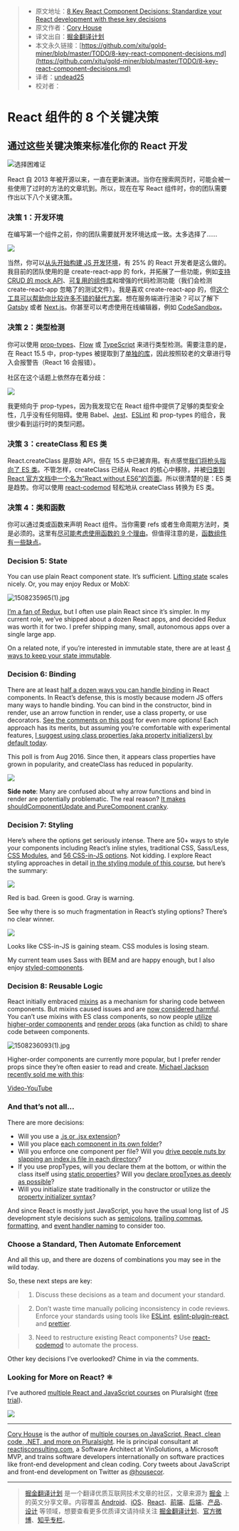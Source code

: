 > * 原文地址：[8 Key React Component Decisions: Standardize your React development with these key decisions](https://medium.freecodecamp.org/8-key-react-component-decisions-cc965db11594)
> * 原文作者：[Cory House](https://medium.freecodecamp.org/@housecor?source=post_header_lockup)
> * 译文出自：[掘金翻译计划](https://github.com/xitu/gold-miner)
> * 本文永久链接：[https://github.com/xitu/gold-miner/blob/master/TODO/8-key-react-component-decisions.md](https://github.com/xitu/gold-miner/blob/master/TODO/8-key-react-component-decisions.md)
> * 译者：[undead25](https://github.com/undead25)
> * 校对者：

# React 组件的 8 个关键决策

## 通过这些关键决策来标准化你的 React 开发

![选择困难证](https://cdn-images-1.medium.com/max/1000/1*XgHYXVXoyziBKd7Or5IliQ.jpeg)



React 自 2013 年被开源以来，一直在更新演进。当你在搜索网页时，可能会被一些使用了过时的方法的文章坑到。所以，现在在写 React 组件时，你的团队需要作出以下八个关键决策。

### 决策 1：开发环境

在编写第一个组件之前，你的团队需要就开发环境达成一致。太多选择了……

![](https://i.loli.net/2017/10/17/59e5d90a25a0a.jpg)

当然，你可以[从头开始构建 JS 开发环境](https://www.pluralsight.com/courses/javascript-development-environment)，有 25% 的 React 开发者是这么做的。我目前的团队使用的是 create-react-app 的 fork，并拓展了一些功能，例如[支持 CRUD 的 mock API](https://medium.freecodecamp.org/rapid-development-via-mock-apis-e559087be066)、[可复用的组件库](https://www.pluralsight.com/courses/react-creating-reusable-components)和增强的代码检测功能（我们会检测 create-react-app 忽略了的测试文件）。我是喜欢 create-react-app 的，但[这个工具可以帮助你比较许多不错的替代方案](http://andrewhfarmer.com/starter-project/)。想在服务端进行渲染？可以了解下 [Gatsby](http://gatsbyjs.org) 或者 [Next.js](https://github.com/zeit/next.js/)。你甚至可以考虑使用在线编辑器，例如 [CodeSandbox](https://codesandbox.io)。

### 决策 2：类型检测

你可以使用 [prop-types](https://reactjs.org/docs/typechecking-with-proptypes.html)、[Flow](https://flow.org) 或 [TypeScript](https://www.typescriptlang.org) 来进行类型检测。需要注意的是，在 React 15.5 中，prop-types 被提取到了[单独的库](https://www.npmjs.com/package/prop-types)，因此按照较老的文章进行导入会报警告（React 16 会报错）。

社区在这个话题上依然存在着分歧：

![](https://i.loli.net/2017/10/17/59e5da85a81b6.jpg)

我更倾向于 prop-types，因为我发现它在 React 组件中提供了足够的类型安全性，几乎没有任何阻碍。使用 Babel、[Jest](https://facebook.github.io/jest/)、[ESLint](http://www.eslint.org) 和 prop-types 的组合，我很少看到运行时的类型问题。

### 决策 3：createClass 和 ES 类

React.createClass 是原始 API，但在 15.5 中已被弃用。有点感觉[我们将枪头指向了 ES 类](https://medium.com/dailyjs/we-jumped-the-gun-moving-react-components-to-es2015-class-syntax-2b2bb6f35cb3)。不管怎样，createClass 已经从 React 的核心中移除，并被[归类到 React 官方文档中一个名为“React without ES6”的页面](https://reactjs.org/docs/react-without-es6.html)。所以很清楚的是：ES 类是趋势。你可以使用 [react-codemod](https://github.com/reactjs/react-codemod) 轻松地从 createClass 转换为 ES 类。

### 决策 4：类和函数

你可以通过类或函数来声明 React 组件。当你需要 refs 或者生命周期方法时，类是必须的。这里有[尽可能考虑使用函数的 9 个理由](https://hackernoon.com/react-stateless-functional-components-nine-wins-you-might-have-overlooked-997b0d933dbc)。但值得注意的是，[函数组件有一些缺点](https://medium.freecodecamp.org/7-reasons-to-outlaw-reacts-functional-components-ff5b5ae09b7c)。

### Decision 5: State

You can use plain React component state. It’s sufficient. [Lifting state](https://reactjs.org/docs/lifting-state-up.html) scales nicely. Or, you may enjoy Redux or MobX:

![1508235965(1).jpg](https://i.loli.net/2017/10/17/59e5daca05632.jpg)

[I’m a fan of Redux](https://www.pluralsight.com/courses/react-redux-react-router-es6), but I often use plain React since it’s simpler. In my current role, we’ve shipped about a dozen React apps, and decided Redux was worth it for two. I prefer shipping many, small, autonomous apps over a single large app.

On a related note, if you’re interested in immutable state, there are at least [4 ways to keep your state immutable](https://medium.com/@housecor/handling-state-in-react-four-immutable-approaches-to-consider-d1f5c00249d5).

### Decision 6: Binding

There are at least [half a dozen ways you can handle binding](https://medium.freecodecamp.org/react-binding-patterns-5-approaches-for-handling-this-92c651b5af56) in React components. In React’s defense, this is mostly because modern JS offers many ways to handle binding. You can bind in the constructor, bind in render, use an arrow function in render, use a class property, or use decorators. [See the comments on this post](https://medium.freecodecamp.org/react-binding-patterns-5-approaches-for-handling-this-92c651b5af56) for even more options! Each approach has its merits, but assuming you’re comfortable with experimental features, [I suggest using class properties (aka property initializers) by default today](https://medium.freecodecamp.org/react-binding-patterns-5-approaches-for-handling-this-92c651b5af56).

This poll is from Aug 2016\. Since then, it appears class properties have grown in popularity, and createClass has reduced in popularity.

![](https://i.loli.net/2017/10/17/59e5daf6be182.jpg)

**Side note**: Many are confused about why arrow functions and bind in render are potentially problematic. The real reason? [It makes shouldComponentUpdate and PureComponent cranky](https://medium.freecodecamp.org/why-arrow-functions-and-bind-in-reacts-render-are-problematic-f1c08b060e36).

### Decision 7: Styling

Here’s where the options get seriously intense. There are 50+ ways to style your components including React’s inline styles, traditional CSS, Sass/Less, [CSS Modules](https://github.com/css-modules/css-modules), and [56 CSS-in-JS options](https://github.com/MicheleBertoli/css-in-js). Not kidding. I explore React styling approaches in detail [in the styling module of this course](https://www.pluralsight.com/courses/react-creating-reusable-components), but here’s the summary:

![](https://cdn-images-1.medium.com/max/1000/1*5Q3FXqxI6akM-GWV2rqlcw.png)

Red is bad. Green is good. Gray is warning.

See why there is so much fragmentation in React’s styling options? There’s no clear winner.

![](https://cdn-images-1.medium.com/max/800/1*_K-z-ZfTXNFwyedAXrS5sA.png)

Looks like CSS-in-JS is gaining steam. CSS modules is losing steam.

My current team uses Sass with BEM and are happy enough, but I also enjoy [styled-components](https://www.styled-components.com).

### Decision 8: Reusable Logic

React initially embraced [mixins](https://reactjs.org/docs/react-without-es6.html#mixins) as a mechanism for sharing code between components. But mixins caused issues and are [now considered harmful](https://reactjs.org/blog/2016/07/13/mixins-considered-harmful.html). You can’t use mixins with ES class components, so now people [utilize higher-order components](https://reactjs.org/docs/higher-order-components.html) and [render props](https://cdb.reacttraining.com/use-a-render-prop-50de598f11ce) (aka function as child) to share code between components.

![1508236093(1).jpg](https://i.loli.net/2017/10/17/59e5db5a8f656.jpg)

Higher-order components are currently more popular, but I prefer render props since they’re often easier to read and create. [Michael Jackson recently sold me with this](https://cdb.reacttraining.com/use-a-render-prop-50de598f11ce):

[Video-YouTube](https://youtu.be/BcVAq3YFiuc)

### And that’s not all…

There are more decisions:

* Will you use a [.js or .jsx extension](https://github.com/facebookincubator/create-react-app/issues/87#issuecomment-234627904)?
* Will you place [each component in its own folder](https://medium.com/styled-components/component-folder-pattern-ee42df37ec68)?
* Will you enforce one component per file? Will you [drive people nuts by slapping an index.js file in each directory](https://hackernoon.com/the-100-correct-way-to-structure-a-react-app-or-why-theres-no-such-thing-3ede534ef1ed)?
* If you use propTypes, will you declare them at the bottom, or within the class itself using [static properties](https://michalzalecki.com/react-components-and-class-properties/#static-fields)? Will you [declare propTypes as deeply as possible](https://iamakulov.com/notes/deep-proptypes/?utm_content=buffer57abf&utm_medium=social&utm_source=twitter.com&utm_campaign=buffer)?
* Will you initialize state traditionally in the constructor or utilize the [property initializer syntax](http://stackoverflow.com/questions/35662932/react-constructor-es6-vs-es7)?

And since React is mostly just JavaScript, you have the usual long list of JS development style decisions such as [semicolons](https://eslint.org/docs/rules/semi), [trailing commas](https://eslint.org/docs/rules/comma-dangle), [formatting](https://github.com/prettier/prettier), and [event handler naming](https://jaketrent.com/post/naming-event-handlers-react/) to consider too.

### Choose a Standard, Then Automate Enforcement

And all this up, and there are dozens of combinations you may see in the wild today.

So, these next steps are key:

> 1. Discuss these decisions as a team and document your standard.

> 2. Don’t waste time manually policing inconsistency in code reviews. Enforce your standards using tools like [ESLint](https://eslint.org), [eslint-plugin-react](https://github.com/yannickcr/eslint-plugin-react), and [prettier](https://github.com/prettier/prettier).

> 3. Need to restructure existing React components? Use [react-codemod](https://github.com/reactjs/react-codemod) to automate the process.

Other key decisions I’ve overlooked? Chime in via the comments.

### Looking for More on React? ⚛️

I’ve authored [multiple React and JavaScript courses](http://bit.ly/psauthorpageimmutablepost) on Pluralsight ([free trial](http://bit.ly/pstrialimmutablepost)).

[![](https://cdn-images-1.medium.com/max/800/1*BkPc3o2d2bz0YEO7z5C2JQ.png)](https://www.pluralsight.com/authors/cory-house)

* * *

[Cory House](https://twitter.com/housecor) is the author of [multiple courses on JavaScript, React, clean code, .NET, and more on Pluralsight](http://pluralsight.com/author/cory-house). He is principal consultant at [reactjsconsulting.com](http://www.reactjsconsulting.com), a Software Architect at VinSolutions, a Microsoft MVP, and trains software developers internationally on software practices like front-end development and clean coding. Cory tweets about JavaScript and front-end development on Twitter as [@housecor](http://www.twitter.com/housecor).


---

> [掘金翻译计划](https://github.com/xitu/gold-miner) 是一个翻译优质互联网技术文章的社区，文章来源为 [掘金](https://juejin.im) 上的英文分享文章。内容覆盖 [Android](https://github.com/xitu/gold-miner#android)、[iOS](https://github.com/xitu/gold-miner#ios)、[React](https://github.com/xitu/gold-miner#react)、[前端](https://github.com/xitu/gold-miner#前端)、[后端](https://github.com/xitu/gold-miner#后端)、[产品](https://github.com/xitu/gold-miner#产品)、[设计](https://github.com/xitu/gold-miner#设计) 等领域，想要查看更多优质译文请持续关注 [掘金翻译计划](https://github.com/xitu/gold-miner)、[官方微博](http://weibo.com/juejinfanyi)、[知乎专栏](https://zhuanlan.zhihu.com/juejinfanyi)。
